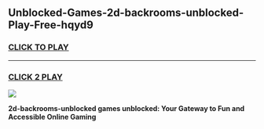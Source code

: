 
## Unblocked-Games-2d-backrooms-unblocked-Play-Free-hqyd9
<h3>
<a href="https://premium76.site?title=2d-backrooms-unblocked&ref=18A1">CLICK TO PLAY</a></h3>
<hr>

<h3>
<a href="https://premium76.site?title=2d-backrooms-unblocked&ref=18A1">CLICK 2 PLAY</a>
  
</h3>

<a href="https://premium76.site?title=2d-backrooms-unblocked&ref=18A1"><img src="https://clearcache.store/games.png"></a>


**2d-backrooms-unblocked games unblocked: Your Gateway to Fun and Accessible Online Gaming**
